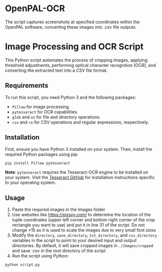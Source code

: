 # OpenPAL-OCR
The script captures screenshots at specified coordinates within the OpenPAL software, converting these images into .csv file outputs.

# Image Processing and OCR Script

This Python script automates the process of cropping images, applying threshold adjustments, performing optical character recognition (OCR), and converting the extracted text into a CSV file format.

## Requirements

To run this script, you need Python 3 and the following packages:

- `Pillow` for image processing.
- `pytesseract` for OCR capabilities.
- `glob` and `os` for file and directory operations.
- `csv` and `re` for CSV operations and regular expressions, respectively.

## Installation

First, ensure you have Python 3 installed on your system. Then, install the required Python packages using pip:

```bash
pip install Pillow pytesseract
```

**Note**: `pytesseract` requires the Tesseract-OCR engine to be installed on your system. Visit the [Tesseract GitHub](https://github.com/tesseract-ocr/tesseract) for installation instructions specific to your operating system.

## Usage

1. Paste the required images in the Images folder
2. Use websites like https://pixspy.com/ to determine the location of the tuple coordinates (upper left corner and bottom right corner of the crop rectangle you want to use) and put it in line 31 of the script. Do not change *15 as it is used to scale the images due to very small font sizes
3. Modify the `directory`, `save_directory`, `txt_directory`, and `csv_directory` variables in the script to point to your desired input and output directories. By default, it will save cropped images in `./Images/cropped` and save .csv in the root directory of the script
4. Run the script using Python:

```bash
python script.py
```
